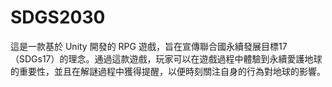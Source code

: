 # SDGS2030
這是一款基於 Unity 開發的 RPG 遊戲，旨在宣傳聯合國永續發展目標17（SDGs17）的理念。通過這款遊戲，玩家可以在遊戲過程中體驗到永續愛護地球的重要性，並且在解謎過程中獲得提醒，以便時刻關注自身的行為對地球的影響。
